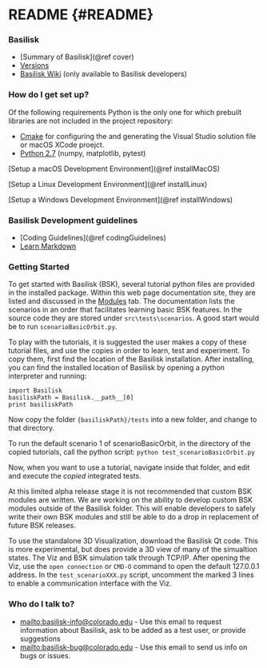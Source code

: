 # README  {#README}

### Basilisk ###

* [Summary of Basilisk](@ref cover)
* [Versions](http://hanspeterschaub.info/bskReleaseNotes.html)
* [Basilisk Wiki](https://bitbucket.org/avslab/basilisk/wiki/Home) (only available to Basilisk developers)

### How do I get set up? ###
Of the following requirements Python is the only one for which prebuilt libraries are not included in the project repository:

* [Cmake](https://cmake.org) for configuring the and generating the Visual Studio solution file or macOS XCode proejct.
* [Python 2.7](https://www.python.org/downloads/windows/) (numpy, matplotlib, pytest)

[Setup a macOS Development Environment](@ref installMacOS)

[Setup a Linux Development Environment](@ref installLinux)

[Setup a Windows Development Environment](@ref installWindows)


### Basilisk Development guidelines ###

* [Coding Guidelines](@ref codingGuidelines)
* [Learn Markdown](https://bitbucket.org/tutorials/markdowndemo)


### Getting Started
To get started with Basilisk (BSK), several tutorial python files are provided in the installed package.  Within this web page documentation site, they are listed and discussed in the <a href="modules.html">Modules</a> tab.  The documentation lists the scenarios in an order that facilitates learning basic BSK features. In the source code they are stored under `src\tests\scenarios`. A good start would be to run `scenarioBasicOrbit.py`.

To play with the tutorials, it is suggested the user makes a copy of these tutorial files, and use the copies in order to learn, test and experiment. To copy them, first find the location of the Basilisk installation. After installing, you can find the installed location of Basilisk by opening a python interpreter and running:

```
import Basilisk
basiliskPath = Basilisk.__path__[0]
print basiliskPath
```

Now copy the folder `{basiliskPath}/tests` into a new folder, and change to that directory. 

To run the default scenario 1 of scenarioBasicOrbit, in the directory of the copied tutorials, call the python script: `python test_scenarioBasicOrbit.py`


Now, when you want to use a tutorial, navigate inside that folder, and edit and execute the *copied* integrated tests.

<!--Any new BSK module development should not occur within the BSK folder as this will be updated rapidly.  Rather, new FSW algorithm or simulation coce modules should be created in a custom folder outside of the BSK directory.  A sample folder is provided named `BasiliskCustom` wich contains sample FSW and Simulation modules.-->

At this limited alpha release stage it is not recommended that custom BSK modules are written.  We are working on the ability to develop custom BSK modules outside of the Basilisk folder.  This will enable developers to safely write their own BSK modules and still be able to do a drop in replacement of future BSK releases.

To use the standalone 3D Visualization, download the Basilisk Qt code.  This is more experimental, but does provide a 3D view of many of the simualtion states.  The Viz and BSK simulation talk through TCP/IP.  After opening the Viz, use the `open connection` or `CMD-O` command to open the default 127.0.0.1 address.  In the `test_scenarioXXX.py` script, uncomment the marked 3 lines to enable a communication interface with the Viz.


### Who do I talk to? ###

- <mailto:basilisk-info@colorado.edu> - Use this email to request information about Basilisk, ask to be added as a test user, or provide suggestions
- <mailto:basilisk-bug@colorado.edu> - Use this email to send us info on bugs or issues.
